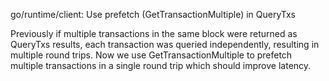go/runtime/client: Use prefetch (GetTransactionMultiple) in QueryTxs

Previously if multiple transactions in the same block were returned as
QueryTxs results, each transaction was queried independently, resulting in
multiple round trips. Now we use GetTransactionMultiple to prefetch multiple
transactions in a single round trip which should improve latency.
